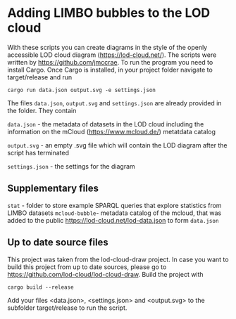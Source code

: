 # Adding LIMBO bubbles to the LOD cloud
With these scripts you can create diagrams in the style of the openly accessible LOD cloud diagram (https://lod-cloud.net/). The scripts were written by https://github.com/jmccrae. To run the program you need to install Cargo. Once Cargo is installed, in your project folder navigate to target/release and run

`cargo run data.json output.svg -e settings.json`

The files `data.json`, `output.svg` and `settings.json` are already provided in the folder. They contain

`data.json` - the metadata of datasets in the LOD cloud including the information on the mCloud (https://www.mcloud.de/) metatdata catalog

`output.svg` - an empty .svg file which will contain the LOD diagram after the script has terminated

`settings.json` - the settings for the diagram 

## Supplementary files
`stat` - folder to store example SPARQL queries that explore statistics from LIMBO datasets
`mcloud-bubble`- metadata catalog of the mcloud, that was added to the public https://lod-cloud.net/lod-data.json to form `data.json`

## Up to date source files
This project was taken from the lod-cloud-draw project. In case you want to build this project from up to date sources, please go to https://github.com/lod-cloud/lod-cloud-draw. Build the project with 

`cargo build --release`

Add your files <data.json>, <settings.json> and <output.svg> to the subfolder target/release to run the script.
